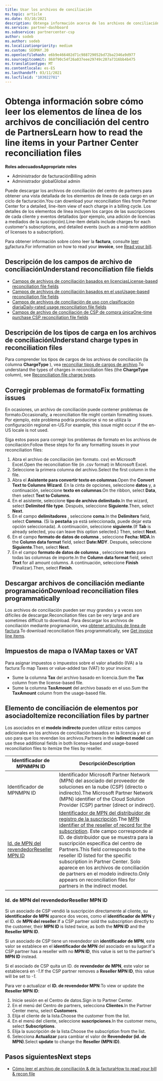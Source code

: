 ```yaml
---
title: Usar los archivos de conciliación
ms.topic: article
ms.date: 03/10/2021
description: Obtenga información acerca de los archivos de conciliación en el centro de Partners y cómo interpretar las vistas detalladas del artículo de línea de los cargos de un ciclo de facturación determinado.
ms.service: partner-dashboard
ms.subservice: partnercenter-csp
author: sodeb
ms.author: sodeb
ms.localizationpriority: medium
ms.custom: SEOMAY.20
ms.openlocfilehash: e6b9e466402d71c988729052bd72ba2346a9d977
ms.sourcegitcommit: 868f90c54f26a037eee29749c207a7316bb4b475
ms.translationtype: MT
ms.contentlocale: es-ES
ms.lasthandoff: 03/11/2021
ms.locfileid: "103022781"
---
```

# <a name="learn-how-to-read-the-line-items-in-your-partner-center-reconciliation-files"></a><span data-ttu-id="d7eb9-103">Obtenga información sobre cómo leer los elementos de línea de los archivos de conciliación del centro de Partners</span><span class="sxs-lookup"><span data-stu-id="d7eb9-103">Learn how to read the line items in your Partner Center reconciliation files</span></span>

<span data-ttu-id="d7eb9-104">**Roles adecuados**</span><span class="sxs-lookup"><span data-stu-id="d7eb9-104">**Appropriate roles**</span></span>

- <span data-ttu-id="d7eb9-105">Administrador de facturación</span><span class="sxs-lookup"><span data-stu-id="d7eb9-105">Billing admin</span></span>
- <span data-ttu-id="d7eb9-106">Administrador global</span><span class="sxs-lookup"><span data-stu-id="d7eb9-106">Global admin</span></span>

<span data-ttu-id="d7eb9-107">Puede descargar los archivos de conciliación del centro de partners para obtener una vista detallada de los elementos de línea de cada cargo en un ciclo de facturación.</span><span class="sxs-lookup"><span data-stu-id="d7eb9-107">You can download your reconciliation files from Partner Center for a detailed, line-item view of each charge in a billing cycle.</span></span> <span data-ttu-id="d7eb9-108">Los detalles de los elementos de línea incluyen los cargos de las suscripciones de cada cliente y eventos detallados (por ejemplo, una adición de licencias a mediados de la suscripción).</span><span class="sxs-lookup"><span data-stu-id="d7eb9-108">Line-item details include charges for each customer's subscriptions, and detailed events (such as a mid-term addition of licenses to a subscription).</span></span>

<span data-ttu-id="d7eb9-109">Para obtener información sobre cómo leer la **factura**, consulte [leer su](read-your-bill.md)factura.</span><span class="sxs-lookup"><span data-stu-id="d7eb9-109">For information on how to read your **invoice**, see [Read your bill](read-your-bill.md).</span></span>

## <a name="understand-reconciliation-file-fields"></a><span data-ttu-id="d7eb9-110">Descripción de los campos de archivo de conciliación</span><span class="sxs-lookup"><span data-stu-id="d7eb9-110">Understand reconciliation file fields</span></span>

- [<span data-ttu-id="d7eb9-111">Campos de archivos de conciliación basados en licencias</span><span class="sxs-lookup"><span data-stu-id="d7eb9-111">License-based reconciliation file fields</span></span>](license-based-recon-files.md)
- [<span data-ttu-id="d7eb9-112">Campos de archivos de conciliación basados en el uso</span><span class="sxs-lookup"><span data-stu-id="d7eb9-112">Usage-based reconciliation file fields</span></span>](usage-based-recon-files.md)
- [<span data-ttu-id="d7eb9-113">Campos de archivos de conciliación de uso con clasificación diaria</span><span class="sxs-lookup"><span data-stu-id="d7eb9-113">Daily-rated usage reconciliation file fields</span></span>](daily-rated-usage-recon-files.md)
- [<span data-ttu-id="d7eb9-114">Campos de archivo de conciliación de CSP de compra única</span><span class="sxs-lookup"><span data-stu-id="d7eb9-114">One-time purchase CSP reconciliation file fields</span></span>](modern-invoice-reconciliation-file.md)

## <a name="understand-charge-types-in-reconciliation-files"></a><span data-ttu-id="d7eb9-115">Descripción de los tipos de carga en los archivos de conciliación</span><span class="sxs-lookup"><span data-stu-id="d7eb9-115">Understand charge types in reconciliation files</span></span>

<span data-ttu-id="d7eb9-116">Para comprender los tipos de cargos de los archivos de conciliación (la columna **ChargeType** ), vea [reconciliar tipos de cargos de archivo](recon-file-charge-types.md).</span><span class="sxs-lookup"><span data-stu-id="d7eb9-116">To understand the types of charges in reconciliation files (the **ChargeType** column), see [Reconciliation file charge types](recon-file-charge-types.md).</span></span>

## <a name="fix-formatting-issues"></a><span data-ttu-id="d7eb9-117">Corregir problemas de formato</span><span class="sxs-lookup"><span data-stu-id="d7eb9-117">Fix formatting issues</span></span>

<span data-ttu-id="d7eb9-118">En ocasiones, un archivo de conciliación puede contener problemas de formato.</span><span class="sxs-lookup"><span data-stu-id="d7eb9-118">Occasionally, a reconciliation file might contain formatting issues.</span></span> <span data-ttu-id="d7eb9-119">Por ejemplo, este problema podría producirse si no se utiliza la configuración regional en-US.</span><span class="sxs-lookup"><span data-stu-id="d7eb9-119">For example, this issue might occur if the en-US locale is not used.</span></span>

<span data-ttu-id="d7eb9-120">Siga estos pasos para corregir los problemas de formato en los archivos de conciliación:</span><span class="sxs-lookup"><span data-stu-id="d7eb9-120">Follow these steps for fix any formatting issues in your reconciliation files:</span></span>

1. <span data-ttu-id="d7eb9-121">Abra el archivo de conciliación (en formato. csv) en Microsoft Excel.</span><span class="sxs-lookup"><span data-stu-id="d7eb9-121">Open the reconciliation file (in .csv format) in Microsoft Excel.</span></span>
2. <span data-ttu-id="d7eb9-122">Seleccione la primera columna del archivo.</span><span class="sxs-lookup"><span data-stu-id="d7eb9-122">Select the first column in the file.</span></span>
3. <span data-ttu-id="d7eb9-123">Abra el **Asistente para convertir texto en columnas**.</span><span class="sxs-lookup"><span data-stu-id="d7eb9-123">Open the **Convert Text to Columns Wizard**.</span></span> <span data-ttu-id="d7eb9-124">En la cinta de opciones, seleccione **datos** y, a continuación, seleccione **texto en columnas**.</span><span class="sxs-lookup"><span data-stu-id="d7eb9-124">On the ribbon, select **Data**, then select **Text to Columns**.</span></span>
4. <span data-ttu-id="d7eb9-125">En el asistente, seleccione **tipo de archivo delimitado**.</span><span class="sxs-lookup"><span data-stu-id="d7eb9-125">In the wizard, select **Delimited file type**.</span></span> <span data-ttu-id="d7eb9-126">Después, seleccione **Siguiente**.</span><span class="sxs-lookup"><span data-stu-id="d7eb9-126">Then, select **Next**.</span></span>
5. <span data-ttu-id="d7eb9-127">En el campo **delimitadores** , seleccione **coma**.</span><span class="sxs-lookup"><span data-stu-id="d7eb9-127">In the **Delimiters** field, select **Comma**.</span></span> <span data-ttu-id="d7eb9-128">(Si la **pestaña** ya está seleccionada, puede dejar esta opción seleccionada). A continuación, seleccione **siguiente**.</span><span class="sxs-lookup"><span data-stu-id="d7eb9-128">(If **Tab** is already selected, you can leave this option selected.) Then, select **Next**.</span></span>
6. <span data-ttu-id="d7eb9-129">En el campo **formato de datos de columna** , seleccione **Fecha: MDA**.</span><span class="sxs-lookup"><span data-stu-id="d7eb9-129">In the **Column data format** field, select **Date:MDY**.</span></span> <span data-ttu-id="d7eb9-130">Después, seleccione **Siguiente**.</span><span class="sxs-lookup"><span data-stu-id="d7eb9-130">Then, select **Next**.</span></span>
7. <span data-ttu-id="d7eb9-131">En el campo **formato de datos de columna** , seleccione **texto** para todas las columnas de importe.</span><span class="sxs-lookup"><span data-stu-id="d7eb9-131">In the **Column data format** field, select **Text** for all amount columns.</span></span> <span data-ttu-id="d7eb9-132">A continuación, seleccione **Finish** (Finalizar).</span><span class="sxs-lookup"><span data-stu-id="d7eb9-132">Then, select **Finish**.</span></span>

## <a name="download-reconciliation-files-programmatically"></a><span data-ttu-id="d7eb9-133">Descargar archivos de conciliación mediante programación</span><span class="sxs-lookup"><span data-stu-id="d7eb9-133">Download reconciliation files programmatically</span></span>

<span data-ttu-id="d7eb9-134">Los archivos de conciliación pueden ser muy grandes y a veces son difíciles de descargar.</span><span class="sxs-lookup"><span data-stu-id="d7eb9-134">Reconciliation files can be very large and are sometimes difficult to download.</span></span> <span data-ttu-id="d7eb9-135">Para descargar los archivos de conciliación mediante programación, vea [obtener artículos de línea de factura](/partner-center/develop/get-invoiceline-items).</span><span class="sxs-lookup"><span data-stu-id="d7eb9-135">To download reconciliation files programmatically, see [Get invoice line items](/partner-center/develop/get-invoiceline-items).</span></span>

## <a name="map-taxes-or-vat"></a><span data-ttu-id="d7eb9-136">Impuestos de mapa o IVA</span><span class="sxs-lookup"><span data-stu-id="d7eb9-136">Map taxes or VAT</span></span>

<span data-ttu-id="d7eb9-137">Para asignar impuestos o impuestos sobre el valor añadido (IVA) a la factura:</span><span class="sxs-lookup"><span data-stu-id="d7eb9-137">To map Taxes or value-added tax (VAT) to your invoice:</span></span>

- <span data-ttu-id="d7eb9-138">Sume la columna **Tax** del archivo basado en licencia.</span><span class="sxs-lookup"><span data-stu-id="d7eb9-138">Sum the **Tax** column from the license-based file.</span></span>
- <span data-ttu-id="d7eb9-139">Sume la columna **TaxAmount** del archivo basado en el uso.</span><span class="sxs-lookup"><span data-stu-id="d7eb9-139">Sum the **TaxAmount** column from the usage-based file.</span></span>

## <a name="itemize-reconciliation-files-by-partner"></a><span data-ttu-id="d7eb9-140">Elemento de conciliación de elementos por asociado</span><span class="sxs-lookup"><span data-stu-id="d7eb9-140">Itemize reconciliation files by partner</span></span>

<span data-ttu-id="d7eb9-141">Los asociados en el **modelo indirecto** pueden utilizar estos campos adicionales en los archivos de conciliación basados en la licencia y en el uso para que los revendan los archivos.</span><span class="sxs-lookup"><span data-stu-id="d7eb9-141">Partners in the **indirect model** can use these additional fields in both license-based and usage-based reconciliation files to itemize the files by reseller.</span></span>

| <span data-ttu-id="d7eb9-142">Identificador de MPN</span><span class="sxs-lookup"><span data-stu-id="d7eb9-142">MPN ID</span></span> | <span data-ttu-id="d7eb9-143">Descripción</span><span class="sxs-lookup"><span data-stu-id="d7eb9-143">Description</span></span> |
| ------ | ----------- |
| <span data-ttu-id="d7eb9-144">Identificador de MPN</span><span class="sxs-lookup"><span data-stu-id="d7eb9-144">MPN ID</span></span> | <span data-ttu-id="d7eb9-145">Identificador Microsoft Partner Network (MPN) del asociado del proveedor de soluciones en la nube (CSP) (directo o indirecto).</span><span class="sxs-lookup"><span data-stu-id="d7eb9-145">The Microsoft Partner Network (MPN) identifier of the Cloud Solution Provider (CSP) partner (direct or indirect).</span></span> |
| [<span data-ttu-id="d7eb9-146">Id. de MPN del revendedor</span><span class="sxs-lookup"><span data-stu-id="d7eb9-146">Reseller MPN ID</span></span>](#reseller-mpn-id) | <span data-ttu-id="d7eb9-147">[Identificador de MPN del distribuidor de registro de la suscripción](#reseller-mpn-id).</span><span class="sxs-lookup"><span data-stu-id="d7eb9-147">The [MPN identifier of the reseller of record for the subscription](#reseller-mpn-id).</span></span> <span data-ttu-id="d7eb9-148">Este campo corresponde al ID. de distribuidor que se muestra para la suscripción específica del centro de Partners.</span><span class="sxs-lookup"><span data-stu-id="d7eb9-148">This field corresponds to the reseller ID listed for the specific subscription in Partner Center.</span></span> <span data-ttu-id="d7eb9-149">Solo aparece en los archivos de conciliación de partners en el modelo indirecto.</span><span class="sxs-lookup"><span data-stu-id="d7eb9-149">Only appears on reconciliation files for partners in the indirect model.</span></span> |

### <a name="reseller-mpn-id"></a><span data-ttu-id="d7eb9-150">Id. de MPN del revendedor</span><span class="sxs-lookup"><span data-stu-id="d7eb9-150">Reseller MPN ID</span></span>

<span data-ttu-id="d7eb9-151">Si un asociado de CSP vendió la suscripción directamente al cliente, su **identificador de MPN** aparece dos veces, como el **identificador de MPN** y el ID. de **MPN del reseller**.</span><span class="sxs-lookup"><span data-stu-id="d7eb9-151">If a CSP partner sold the subscription directly to the customer, their **MPN ID** is listed twice, as both the **MPN ID** and the **Reseller MPN ID**.</span></span>

<span data-ttu-id="d7eb9-152">Si un asociado de CSP tiene un revendedor sin **identificador de MPN**, este valor se establece en el **identificador de MPN** del asociado en su lugar.</span><span class="sxs-lookup"><span data-stu-id="d7eb9-152">If a CSP partner has a reseller with no **MPN ID**, this value is set to the partner's **MPN ID** instead.</span></span>

<span data-ttu-id="d7eb9-153">Si el asociado de CSP quita un ID. de **revendedor de MPN**, este valor se establecerá en *-1*.</span><span class="sxs-lookup"><span data-stu-id="d7eb9-153">If the CSP partner removes a **Reseller MPN ID**, this value will be set to *-1*.</span></span>

<span data-ttu-id="d7eb9-154">Para ver o actualizar el **ID. de revendedor MPN**:</span><span class="sxs-lookup"><span data-stu-id="d7eb9-154">To view or update the **Reseller MPN ID**:</span></span>

1. <span data-ttu-id="d7eb9-155">Inicie sesión en el Centro de datos.</span><span class="sxs-lookup"><span data-stu-id="d7eb9-155">Sign in to Partner Center.</span></span>
2. <span data-ttu-id="d7eb9-156">En el menú del Centro de partners, selecciona **Clientes**.</span><span class="sxs-lookup"><span data-stu-id="d7eb9-156">In the Partner Center menu, select **Customers**.</span></span>
3. <span data-ttu-id="d7eb9-157">Elija el cliente de la lista.</span><span class="sxs-lookup"><span data-stu-id="d7eb9-157">Choose the customer from the list.</span></span>
4. <span data-ttu-id="d7eb9-158">En el menú del cliente, seleccione **suscripciones**.</span><span class="sxs-lookup"><span data-stu-id="d7eb9-158">In the customer menu, select **Subscriptions**.</span></span>
5. <span data-ttu-id="d7eb9-159">Elija la suscripción de la lista.</span><span class="sxs-lookup"><span data-stu-id="d7eb9-159">Choose the subscription from the list.</span></span>
6. <span data-ttu-id="d7eb9-160">Selecciona **Actualizar** para cambiar el valor de **Revendedor (id. de MPN)**.</span><span class="sxs-lookup"><span data-stu-id="d7eb9-160">Select **update** to change the **Reseller (MPN ID)**.</span></span>

## <a name="next-steps"></a><span data-ttu-id="d7eb9-161">Pasos siguientes</span><span class="sxs-lookup"><span data-stu-id="d7eb9-161">Next steps</span></span>

- [<span data-ttu-id="d7eb9-162">Cómo leer el archivo de conciliación & de la factura</span><span class="sxs-lookup"><span data-stu-id="d7eb9-162">How to read your bill & recon file</span></span>](read-your-bill.md) 